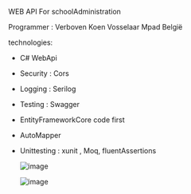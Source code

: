 WEB API
For schoolAdministration

Programmer :
Verboven Koen Vosselaar Mpad België

technologies:
* C# WebApi
* Security : Cors
* Logging : Serilog
* Testing : Swagger
* EntityFrameworkCore code first
* AutoMapper
* Unittesting : xunit , Moq, fluentAssertions



  ![image](https://github.com/user-attachments/assets/6cbeb1ce-4168-425f-a7fa-389a75b431d7)

  ![image](https://github.com/user-attachments/assets/bd41d2d2-cf16-416d-928d-ef113e9b843f)


